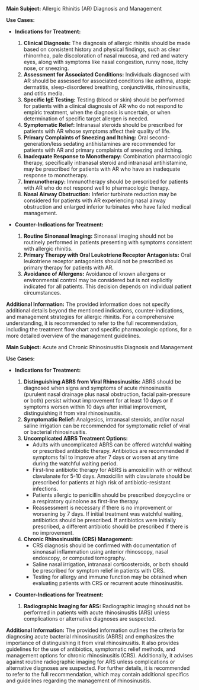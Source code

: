 **Main Subject:** Allergic Rhinitis (AR) Diagnosis and Management

**Use Cases:**

- **Indications for Treatment:**
  1. **Clinical Diagnosis:** The diagnosis of allergic rhinitis should be made based on consistent history and physical findings, such as clear rhinorrhea, pale discoloration of nasal mucosa, and red and watery eyes, along with symptoms like nasal congestion, runny nose, itchy nose, or sneezing.
  2. **Assessment for Associated Conditions:** Individuals diagnosed with AR should be assessed for associated conditions like asthma, atopic dermatitis, sleep-disordered breathing, conjunctivitis, rhinosinusitis, and otitis media.
  3. **Specific IgE Testing:** Testing (blood or skin) should be performed for patients with a clinical diagnosis of AR who do not respond to empiric treatment, when the diagnosis is uncertain, or when determination of specific target allergen is needed.
  4. **Symptomatic Relief:** Intranasal steroids should be prescribed for patients with AR whose symptoms affect their quality of life.
  5. **Primary Complaints of Sneezing and Itching:** Oral second-generation/less sedating antihistamines are recommended for patients with AR and primary complaints of sneezing and itching.
  6. **Inadequate Response to Monotherapy:** Combination pharmacologic therapy, specifically intranasal steroid and intranasal antihistamine, may be prescribed for patients with AR who have an inadequate response to monotherapy.
  7. **Immunotherapy:** Immunotherapy should be prescribed for patients with AR who do not respond well to pharmacologic therapy.
  8. **Nasal Airway Obstruction:** Inferior turbinate reduction may be considered for patients with AR experiencing nasal airway obstruction and enlarged inferior turbinates who have failed medical management.

- **Counter-Indications for Treatment:**
  1. **Routine Sinonasal Imaging:** Sinonasal imaging should not be routinely performed in patients presenting with symptoms consistent with allergic rhinitis.
  2. **Primary Therapy with Oral Leukotriene Receptor Antagonists:** Oral leukotriene receptor antagonists should not be prescribed as primary therapy for patients with AR.
  3. **Avoidance of Allergens:** Avoidance of known allergens or environmental control may be considered but is not explicitly indicated for all patients. This decision depends on individual patient circumstances.

**Additional Information:**
The provided information does not specify additional details beyond the mentioned indications, counter-indications, and management strategies for allergic rhinitis. For a comprehensive understanding, it is recommended to refer to the full recommendation, including the treatment flow chart and specific pharmacologic options, for a more detailed overview of the management guidelines.

**Main Subject:** Acute and Chronic Rhinosinusitis Diagnosis and Management

**Use Cases:**

- **Indications for Treatment:**
  1. **Distinguishing ABRS from Viral Rhinosinusitis:** ABRS should be diagnosed when signs and symptoms of acute rhinosinusitis (purulent nasal drainage plus nasal obstruction, facial pain-pressure or both) persist without improvement for at least 10 days or if symptoms worsen within 10 days after initial improvement, distinguishing it from viral rhinosinusitis.
  2. **Symptomatic Relief:** Analgesics, intranasal steroids, and/or nasal saline irrigation can be recommended for symptomatic relief of viral or bacterial rhinosinusitis.
  3. **Uncomplicated ABRS Treatment Options:**
     - Adults with uncomplicated ABRS can be offered watchful waiting or prescribed antibiotic therapy. Antibiotics are recommended if symptoms fail to improve after 7 days or worsen at any time during the watchful waiting period.
     - First-line antibiotic therapy for ABRS is amoxicillin with or without clavulanate for 5-10 days. Amoxicillin with clavulanate should be prescribed for patients at high risk of antibiotic-resistant infections.
     - Patients allergic to penicillin should be prescribed doxycycline or a respiratory quinolone as first-line therapy.
     - Reassessment is necessary if there is no improvement or worsening by 7 days. If initial treatment was watchful waiting, antibiotics should be prescribed. If antibiotics were initially prescribed, a different antibiotic should be prescribed if there is no improvement.
  4. **Chronic Rhinosinusitis (CRS) Management:**
     - CRS diagnosis should be confirmed with documentation of sinonasal inflammation using anterior rhinoscopy, nasal endoscopy, or computed tomography.
     - Saline nasal irrigation, intranasal corticosteroids, or both should be prescribed for symptom relief in patients with CRS.
     - Testing for allergy and immune function may be obtained when evaluating patients with CRS or recurrent acute rhinosinusitis.

- **Counter-Indications for Treatment:**
  1. **Radiographic Imaging for ARS:** Radiographic imaging should not be performed in patients with acute rhinosinusitis (ARS) unless complications or alternative diagnoses are suspected.

**Additional Information:**
The provided information outlines the criteria for diagnosing acute bacterial rhinosinusitis (ABRS) and emphasizes the importance of distinguishing it from viral rhinosinusitis. It also provides guidelines for the use of antibiotics, symptomatic relief methods, and management options for chronic rhinosinusitis (CRS). Additionally, it advises against routine radiographic imaging for ARS unless complications or alternative diagnoses are suspected. For further details, it is recommended to refer to the full recommendation, which may contain additional specifics and guidelines regarding the management of rhinosinusitis.